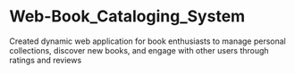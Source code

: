 # Web-Book_Cataloging_System
Created dynamic web application for book enthusiasts to manage personal collections, discover new books, and engage with other users through ratings and reviews
